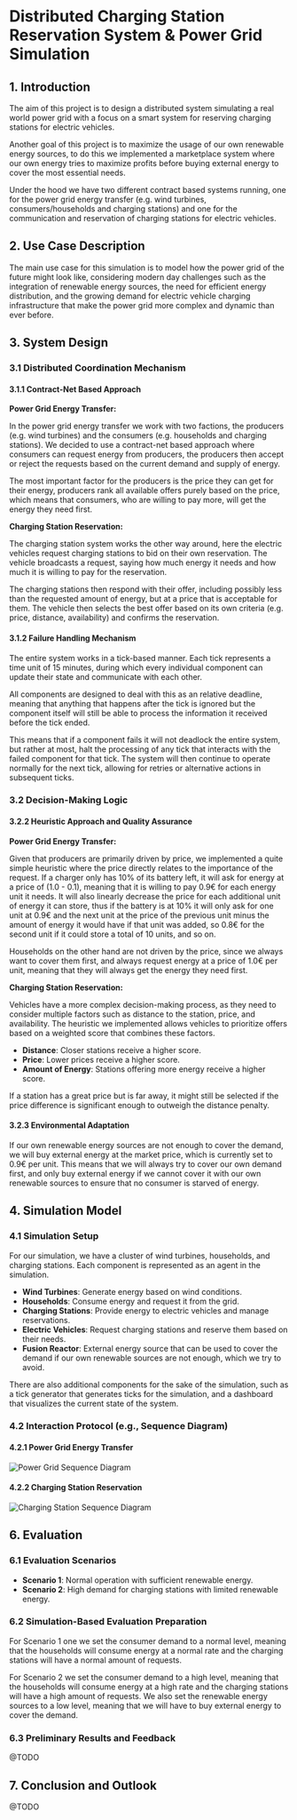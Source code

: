 # Distributed Charging Station Reservation System & Power Grid Simulation

## 1. Introduction

The aim of this project is to design a distributed system simulating a real world power grid with a focus on a smart system for reserving charging stations for electric vehicles.

Another goal of this project is to maximize the usage of our own renewable energy sources, to do this we implemented a marketplace system where our own energy tries to maximize profits before buying external energy to cover the most essential needs.

Under the hood we have two different contract based systems running, one for the power grid energy transfer (e.g. wind turbines, consumers/households and charging stations) and one for the communication and reservation of charging stations for electric vehicles.

## 2. Use Case Description

The main use case for this simulation is to model how the power grid of the future might look like, considering modern day challenges such as the integration of renewable energy sources, the need for efficient energy distribution, and the growing demand for electric vehicle charging infrastructure that make the power grid more complex and dynamic than ever before.


## 3. System Design

### 3.1 Distributed Coordination Mechanism

#### 3.1.1 Contract-Net Based Approach

**Power Grid Energy Transfer:**

In the power grid energy transfer we work with two factions, the producers (e.g. wind turbines) and the consumers (e.g. households and charging stations). We decided to use a contract-net based approach where consumers can request energy from producers, the producers then accept or reject the requests based on the current demand and supply of energy. 

The most important factor for the producers is the price they can get for their energy, producers rank all available offers purely based on the price, which means that consumers, who are willing to pay more, will get the energy they need first.

**Charging Station Reservation:**

The charging station system works the other way around, here the electric vehicles request charging stations to bid on their own reservation. The vehicle broadcasts a request, saying how much energy it needs and how much it is willing to pay for the reservation. 

The charging stations then respond with their offer, including possibly less than the requested amount of energy, but at a price that is acceptable for them. The vehicle then selects the best offer based on its own criteria (e.g. price, distance, availability) and confirms the reservation. 

#### 3.1.2 Failure Handling Mechanism

The entire system works in a tick-based manner. Each tick represents a time unit of 15 minutes, during which every individual component can update their state and communicate with each other.

All components are designed to deal with this as an relative deadline, meaning that anything that happens after the tick is ignored but the component itself will still be able to process the information it received before the tick ended.

This means that if a component fails it will not deadlock the entire system, but rather at most, halt the processing of any tick that interacts with the failed component for that tick. The system will then continue to operate normally for the next tick, allowing for retries or alternative actions in subsequent ticks.

### 3.2 Decision-Making Logic

#### 3.2.2 Heuristic Approach and Quality Assurance

**Power Grid Energy Transfer:**

Given that producers are primarily driven by price, we implemented a quite simple heuristic where the price directly relates to the importance of the request. If a charger only has 10% of its battery left, it will ask for energy at a price of (1.0 - 0.1), meaning that it is willing to pay 0.9€ for each energy unit it needs. It will also linearly decrease the price for each additional unit of energy it can store, thus if the battery is at 10% it will only ask for one unit at 0.9€ and the next unit at the price of the previous unit minus the amount of energy it would have if that unit was added, so 0.8€ for the second unit if it could store a total of 10 units, and so on.

Households on the other hand are not driven by the price, since we always want to cover them first, and always request energy at a price of 1.0€ per unit, meaning that they will always get the energy they need first.

**Charging Station Reservation:**

Vehicles have a more complex decision-making process, as they need to consider multiple factors such as distance to the station, price, and availability. The heuristic we implemented allows vehicles to prioritize offers based on a weighted score that combines these factors.

- **Distance**: Closer stations receive a higher score.
- **Price**: Lower prices receive a higher score.
- **Amount of Energy**: Stations offering more energy receive a higher score.

If a station has a great price but is far away, it might still be selected if the price difference is significant enough to outweigh the distance penalty.

#### 3.2.3 Environmental Adaptation

If our own renewable energy sources are not enough to cover the demand, we will buy external energy at the market price, which is currently set to 0.9€ per unit. This means that we will always try to cover our own demand first, and only buy external energy if we cannot cover it with our own renewable sources to ensure that no consumer is starved of energy.

## 4. Simulation Model

### 4.1 Simulation Setup

For our simulation, we have a cluster of wind turbines, households, and charging stations. Each component is represented as an agent in the simulation.
- **Wind Turbines**: Generate energy based on wind conditions.
- **Households**: Consume energy and request it from the grid.
- **Charging Stations**: Provide energy to electric vehicles and manage reservations.
- **Electric Vehicles**: Request charging stations and reserve them based on their needs.
- **Fusion Reactor**: External energy source that can be used to cover the demand if our own renewable sources are not enough, which we try to avoid.

There are also additional components for the sake of the simulation, such as a tick generator that generates ticks for the simulation, and a dashboard that visualizes the current state of the system.

### 4.2 Interaction Protocol (e.g., Sequence Diagram)

#### 4.2.1 Power Grid Energy Transfer

![Power Grid Sequence Diagram](docs/TickSequence.png)

#### 4.2.2 Charging Station Reservation

![Charging Station Sequence Diagram](docs/Charging.png)

## 6. Evaluation

### 6.1 Evaluation Scenarios

- **Scenario 1**: Normal operation with sufficient renewable energy.
- **Scenario 2**: High demand for charging stations with limited renewable energy.

### 6.2 Simulation-Based Evaluation Preparation

For Scenario 1 one we set the consumer demand to a normal level, meaning that the households will consume energy at a normal rate and the charging stations will have a normal amount of requests.

For Scenario 2 we set the consumer demand to a high level, meaning that the households will consume energy at a high rate and the charging stations will have a high amount of requests. We also set the renewable energy sources to a low level, meaning that we will have to buy external energy to cover the demand.

### 6.3 Preliminary Results and Feedback

@TODO

## 7. Conclusion and Outlook

@TODO
